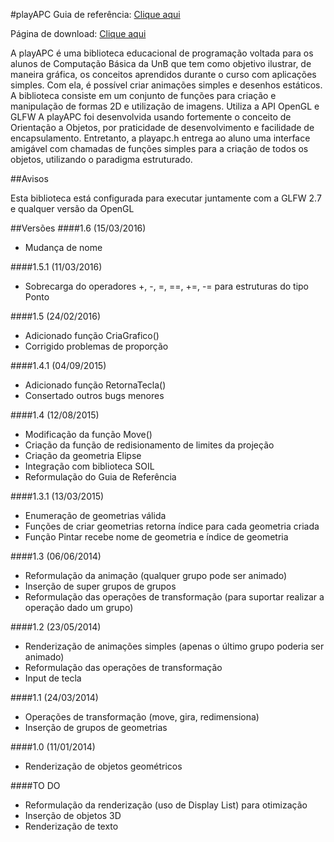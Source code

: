 #playAPC
Guia de referência: [Clique aqui](http://pt-br.playcb.wikia.com/wiki/Wikia_PlayCB)

Página de download: [Clique aqui](https://github.com/sinayra/playAPC/releases/latest)

A playAPC é uma biblioteca educacional de programação voltada para os alunos de Computação Básica da UnB que tem
como objetivo ilustrar, de maneira gráfica, os conceitos aprendidos durante o curso com aplicações simples. Com
ela, é possível criar animações simples e desenhos estáticos.
A biblioteca consiste em um conjunto de funções para criação e manipulação de formas 2D e utilização de imagens.
Utiliza a API OpenGL e GLFW
A playAPC foi desenvolvida usando fortemente o conceito de Orientação a Objetos, por praticidade de desenvolvimento
e facilidade de encapsulamento. Entretanto, a playapc.h entrega ao aluno uma interface amigável com
chamadas de funções simples para a criação de todos os objetos, utilizando o paradigma estruturado.

##Avisos

Esta biblioteca está configurada para executar juntamente com a GLFW 2.7 e qualquer versão da OpenGL

##Versões
####1.6 (15/03/2016)
* Mudança de nome

####1.5.1 (11/03/2016)
* Sobrecarga do operadores +, -, =, ==, +=, -= para estruturas do tipo Ponto

####1.5 (24/02/2016)
* Adicionado função CriaGrafico()
* Corrigido problemas de proporção

####1.4.1 (04/09/2015)
* Adicionado função RetornaTecla()
* Consertado outros bugs menores

####1.4 (12/08/2015)
* Modificação da função Move()
* Criação da função de redisionamento de limites da projeção
* Criação da geometria Elipse
* Integração com biblioteca SOIL
* Reformulação do Guia de Referência

####1.3.1 (13/03/2015)
* Enumeração de geometrias válida
* Funções de criar geometrias retorna índice para cada geometria criada
* Função Pintar recebe nome de geometria e índice de geometria

####1.3 (06/06/2014)
* Reformulação da animação (qualquer grupo pode ser animado)
* Inserção de super grupos de grupos
* Reformulação das operações de transformação (para suportar realizar a operação dado um grupo)

####1.2 (23/05/2014)
* Renderização de animações simples (apenas o último grupo poderia ser animado)
* Reformulação das operações de transformação
* Input de tecla

####1.1 (24/03/2014)
* Operações de transformação (move, gira, redimensiona)
* Inserção de grupos de geometrias

####1.0 (11/01/2014)
* Renderização de objetos geométricos


####TO DO
* Reformulação da renderização (uso de Display List) para otimização
* Inserção de objetos 3D
* Renderização de texto
